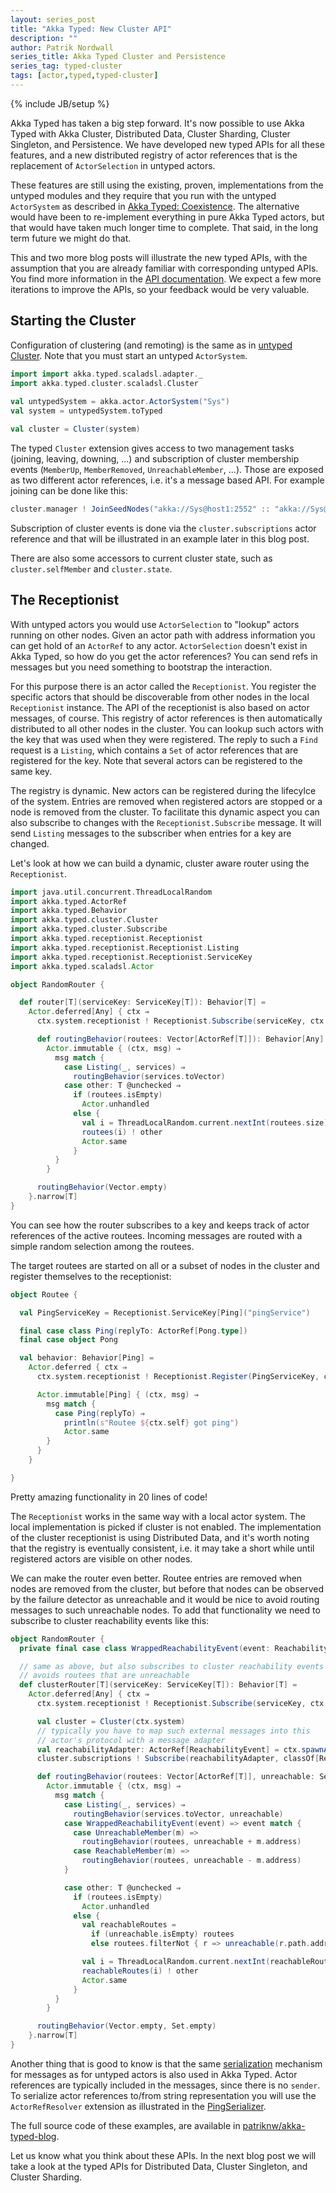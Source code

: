 ```yaml
---
layout: series_post
title: "Akka Typed: New Cluster API"
description: ""
author: Patrik Nordwall
series_title: Akka Typed Cluster and Persistence
series_tag: typed-cluster
tags: [actor,typed,typed-cluster]
---
```

{% include JB/setup %}

Akka Typed has taken a big step forward. It's now possible to use Akka Typed with Akka Cluster, Distributed Data, Cluster Sharding, Cluster Singleton, and Persistence. We have developed new typed APIs for all these features, and a new distributed registry of actor references that is the replacement of `ActorSelection` in untyped actors.

These features are still using the existing, proven, implementations from the untyped modules and they require that you run with the untyped `ActorSystem` as described in [Akka Typed: Coexistence](https://akka.io/blog/2017/05/06/typed-coexistence). The alternative would have been to re-implement everything in pure Akka Typed actors, but that would have taken much longer time to complete. That said, in the long term future we might do that.

This and two more blog posts will illustrate the new typed APIs, with the assumption that you are already familiar with corresponding untyped APIs. You find more information in the [API documentation](https://doc.akka.io/api/akka/current/akka/typed/index.html). We expect a few more iterations to improve the APIs, so your feedback would be very valuable.

## Starting the Cluster

Configuration of clustering (and remoting) is the same as in [untyped Cluster](https://doc.akka.io/docs/akka/current/scala/cluster-usage.html). Note that you must start an untyped `ActorSystem`.

```scala
import import akka.typed.scaladsl.adapter._
import akka.typed.cluster.scaladsl.Cluster
 
val untypedSystem = akka.actor.ActorSystem("Sys")
val system = untypedSystem.toTyped

val cluster = Cluster(system) 
```

The typed `Cluster` extension gives access to two management tasks (joining, leaving, downing, ...) and subscription of cluster membership events (`MemberUp`, `MemberRemoved`, `UnreachableMember`, ...). Those are exposed as two different actor references, i.e. it's a message based API. For example joining can be done like this:

```scala
cluster.manager ! JoinSeedNodes("akka://Sys@host1:2552" :: "akka://Sys@host2:2552" :: Nil)
```

Subscription of cluster events is done via the `cluster.subscriptions` actor reference and that will be illustrated in an example later in this blog post. 

There are also some accessors to current cluster state, such as `cluster.selfMember` and `cluster.state`.

## The Receptionist

With untyped actors you would use `ActorSelection` to "lookup" actors running on other nodes. Given an actor path with address information you can get hold of an `ActorRef` to any actor. `ActorSelection` doesn't exist in Akka Typed, so how do you get the actor references? You can send refs in messages but you need something to bootstrap the interaction.

For this purpose there is an actor called the `Receptionist`. You register the specific actors that should be discoverable from other nodes in the local `Receptionist` instance. The API of the receptionist is also based on actor messages, of course. This registry of actor references is then automatically distributed to all other nodes in the cluster. You can lookup such actors with the key that was used when they were registered. The reply to such a `Find` request is a `Listing`, which contains a `Set` of actor references that are registered for the key. Note that several actors can be registered to the same key.

The registry is dynamic. New actors can be registered during the lifecylce of the system. Entries are removed when registered actors are stopped or a node is removed from the cluster. To facilitate this dynamic aspect you can also subscribe to changes with the `Receptionist.Subscribe` message. It will send `Listing` messages to the subscriber when entries for a key are changed.

Let's look at how we can build a dynamic, cluster aware router using the `Receptionist`.

```scala
import java.util.concurrent.ThreadLocalRandom
import akka.typed.ActorRef
import akka.typed.Behavior
import akka.typed.cluster.Cluster
import akka.typed.cluster.Subscribe
import akka.typed.receptionist.Receptionist
import akka.typed.receptionist.Receptionist.Listing
import akka.typed.receptionist.Receptionist.ServiceKey
import akka.typed.scaladsl.Actor

object RandomRouter {

  def router[T](serviceKey: ServiceKey[T]): Behavior[T] =
    Actor.deferred[Any] { ctx ⇒
      ctx.system.receptionist ! Receptionist.Subscribe(serviceKey, ctx.self)

      def routingBehavior(routees: Vector[ActorRef[T]]): Behavior[Any] =
        Actor.immutable { (ctx, msg) ⇒
          msg match {
            case Listing(_, services) ⇒
              routingBehavior(services.toVector)
            case other: T @unchecked ⇒
              if (routees.isEmpty)
                Actor.unhandled
              else {
                val i = ThreadLocalRandom.current.nextInt(routees.size)
                routees(i) ! other
                Actor.same
              }
          }
        }

      routingBehavior(Vector.empty)
    }.narrow[T]
}    
```

You can see how the router subscribes to a key and keeps track of actor references of the active routees. Incoming messages are routed with a simple random selection among the routees.

The target routees are started on all or a subset of nodes in the cluster and register themselves to the receptionist:

```scala
object Routee {

  val PingServiceKey = Receptionist.ServiceKey[Ping]("pingService")

  final case class Ping(replyTo: ActorRef[Pong.type])
  final case object Pong

  val behavior: Behavior[Ping] =
    Actor.deferred { ctx ⇒
      ctx.system.receptionist ! Receptionist.Register(PingServiceKey, ctx.self, ctx.system.deadLetters)

      Actor.immutable[Ping] { (ctx, msg) ⇒
        msg match {
          case Ping(replyTo) ⇒
            println(s"Routee ${ctx.self} got ping")
            Actor.same
        }
      }
    }

}
```

Pretty amazing functionality in 20 lines of code!

The `Receptionist` works in the same way with a local actor system. The local implementation is picked if cluster is not enabled. The implementation of the cluster receptionist is using Distributed Data, and it's worth noting that the registry is eventually consistent, i.e. it may take a short while until registered actors are visible on other nodes.  

We can make the router even better. Routee entries are removed when nodes are removed from the cluster, but before that nodes can be observed by the failure detector as unreachable and it would be nice to avoid routing messages to such unreachable nodes. To add that functionality we need to subscribe to cluster reachability events like this:

```scala
object RandomRouter {
  private final case class WrappedReachabilityEvent(event: ReachabilityEvent)

  // same as above, but also subscribes to cluster reachability events and
  // avoids routees that are unreachable
  def clusterRouter[T](serviceKey: ServiceKey[T]): Behavior[T] =
    Actor.deferred[Any] { ctx ⇒
      ctx.system.receptionist ! Receptionist.Subscribe(serviceKey, ctx.self)

      val cluster = Cluster(ctx.system)
      // typically you have to map such external messages into this
      // actor's protocol with a message adapter
      val reachabilityAdapter: ActorRef[ReachabilityEvent] = ctx.spawnAdapter(WrappedReachabilityEvent.apply)
      cluster.subscriptions ! Subscribe(reachabilityAdapter, classOf[ReachabilityEvent])

      def routingBehavior(routees: Vector[ActorRef[T]], unreachable: Set[Address]): Behavior[Any] =
        Actor.immutable { (ctx, msg) ⇒
          msg match {
            case Listing(_, services) ⇒
              routingBehavior(services.toVector, unreachable)
            case WrappedReachabilityEvent(event) => event match {
              case UnreachableMember(m) =>
                routingBehavior(routees, unreachable + m.address)
              case ReachableMember(m) =>
                routingBehavior(routees, unreachable - m.address)
            }

            case other: T @unchecked ⇒
              if (routees.isEmpty)
                Actor.unhandled
              else {
                val reachableRoutes =
                  if (unreachable.isEmpty) routees
                  else routees.filterNot { r => unreachable(r.path.address) }

                val i = ThreadLocalRandom.current.nextInt(reachableRoutes.size)
                reachableRoutes(i) ! other
                Actor.same
              }
          }
        }

      routingBehavior(Vector.empty, Set.empty)
    }.narrow[T]
}
```

Another thing that is good to know is that the same [serialization](https://doc.akka.io/docs/akka/current/scala/serialization.html) mechanism for messages as for untyped actors is also used in Akka Typed. Actor references are typically included in the messages, since there is no `sender`. To serialize actor references to/from string representation you will use the `ActorRefResolver` extension as illustrated in the [PingSerializer](https://github.com/patriknw/akka-typed-blog/blob/master/src/main/scala/blog/typed/cluster/scaladsl/PingSerializer.scala).

The full source code of these examples, are available in [patriknw/akka-typed-blog](https://github.com/patriknw/akka-typed-blog).

Let us know what you think about these APIs. In the next blog post we will take a look at the typed APIs for Distributed Data, Cluster Singleton, and Cluster Sharding.
